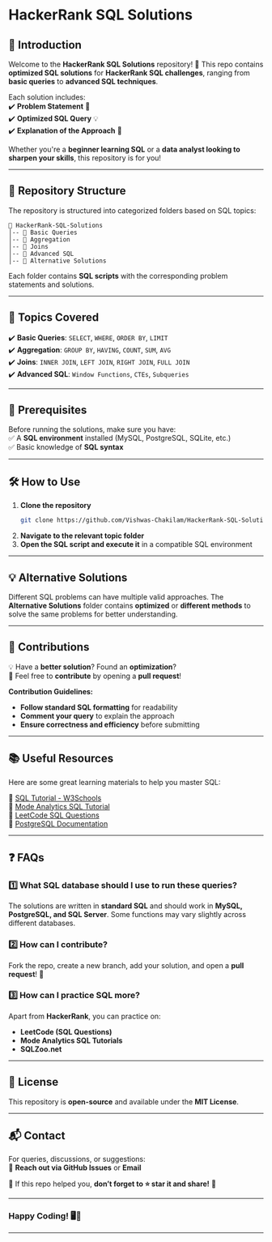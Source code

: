 # **HackerRank SQL Solutions**  

## 📌 Introduction  
Welcome to the **HackerRank SQL Solutions** repository! 🚀 This repo contains **optimized SQL solutions** for **HackerRank SQL challenges**, ranging from **basic queries** to **advanced SQL techniques**.  

Each solution includes:  
✔️ **Problem Statement** 📜  
✔️ **Optimized SQL Query** 💡  
✔️ **Explanation of the Approach** 📝  

Whether you're a **beginner learning SQL** or a **data analyst looking to sharpen your skills**, this repository is for you!  

---

## 📂 Repository Structure  
The repository is structured into categorized folders based on SQL topics:  

```
📂 HackerRank-SQL-Solutions
│-- 📂 Basic Queries
│-- 📂 Aggregation
│-- 📂 Joins
│-- 📂 Advanced SQL
│-- 📂 Alternative Solutions
```
Each folder contains **SQL scripts** with the corresponding problem statements and solutions.  

---

## 🚀 Topics Covered  
✔️ **Basic Queries**: `SELECT`, `WHERE`, `ORDER BY`, `LIMIT`  
✔️ **Aggregation**: `GROUP BY`, `HAVING`, `COUNT`, `SUM`, `AVG`  
✔️ **Joins**: `INNER JOIN`, `LEFT JOIN`, `RIGHT JOIN`, `FULL JOIN`  
✔️ **Advanced SQL**: `Window Functions`, `CTEs`, `Subqueries`  

---

## 🔧 Prerequisites  
Before running the solutions, make sure you have:  
✅ A **SQL environment** installed (MySQL, PostgreSQL, SQLite, etc.)  
✅ Basic knowledge of **SQL syntax**  

---

## 🛠️ How to Use  
1. **Clone the repository**  
   ```bash
   git clone https://github.com/Vishwas-Chakilam/HackerRank-SQL-Solutions.git
   ```
2. **Navigate to the relevant topic folder**  
3. **Open the SQL script and execute it** in a compatible SQL environment  

---

## 💡 Alternative Solutions  
Different SQL problems can have multiple valid approaches. The **Alternative Solutions** folder contains **optimized** or **different methods** to solve the same problems for better understanding.  

---

## 🤝 Contributions  
💡 Have a **better solution**? Found an **optimization**?  
📌 Feel free to **contribute** by opening a **pull request**!  

**Contribution Guidelines:**  
- **Follow standard SQL formatting** for readability  
- **Comment your query** to explain the approach  
- **Ensure correctness and efficiency** before submitting  

---

## 📚 Useful Resources  
Here are some great learning materials to help you master SQL:  

📌 [SQL Tutorial - W3Schools](https://www.w3schools.com/sql/)  
📌 [Mode Analytics SQL Tutorial](https://mode.com/sql-tutorial/)  
📌 [LeetCode SQL Questions](https://leetcode.com/problemset/database/)  
📌 [PostgreSQL Documentation](https://www.postgresql.org/docs/)  

---

## ❓ FAQs  

### 1️⃣ What SQL database should I use to run these queries?  
The solutions are written in **standard SQL** and should work in **MySQL, PostgreSQL, and SQL Server**. Some functions may vary slightly across different databases.  

### 2️⃣ How can I contribute?  
Fork the repo, create a new branch, add your solution, and open a **pull request**! 🎉  

### 3️⃣ How can I practice SQL more?  
Apart from **HackerRank**, you can practice on:  
- **LeetCode (SQL Questions)**  
- **Mode Analytics SQL Tutorials**  
- **SQLZoo.net**  

---

## 📜 License  
This repository is **open-source** and available under the **MIT License**.  

---

## 📬 Contact  
For queries, discussions, or suggestions:  
📧 **Reach out via GitHub Issues** or **Email**  

📌 If this repo helped you, **don’t forget to ⭐ star it and share!** 🚀  

---

### **Happy Coding! 🖥️🎯**  

---
